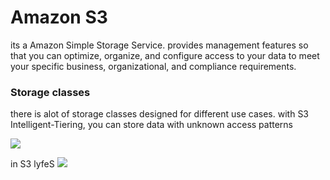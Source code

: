 # Amazon S3 
its a Amazon Simple Storage Service.
provides management features so that you can optimize, organize, and configure access to your data to meet your specific business, organizational, and compliance requirements.

### Storage classes
there is alot of  storage classes designed for different use cases.
with S3 Intelligent-Tiering, you can store data with unknown access patterns

![](https://imgs.search.brave.com/2aAU5lHkUBDurW2D4H8Q1t65yAqEf2a-QOwwpdmWU38/rs:fit:1200:720:1/g:ce/aHR0cHM6Ly9pLnl0/aW1nLmNvbS92aS94/Wl9UY2g4N21Ydy9t/YXhyZXNkZWZhdWx0/LmpwZw)


in S3 lyfeS
![](https://imgs.search.brave.com/z31R6Z0I0czxflqsUR3p_i9JrwK3X8t4BaLsJcqmVYs/rs:fit:960:340:1/g:ce/aHR0cHM6Ly9wbGF5/LndoaXpsYWJzLmNv/bS9mcm9udGVuZC93/ZWIvbWVkaWEvMjAy/MC8wNy8wNi90YXNr/X2lkXzM2X2NyZWF0/aW5nX3MzX2xpZmVj/eWNsZV9wb2xpY3ku/cG5n)
